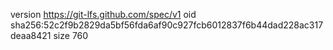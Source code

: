 version https://git-lfs.github.com/spec/v1
oid sha256:52c2f9b2829da5bf56fda6af90c927fcb6012837f6b44dad228ac317deaa8421
size 760
